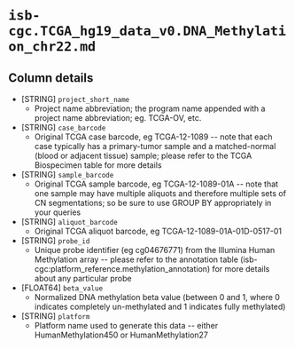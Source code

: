 # `isb-cgc.TCGA_hg19_data_v0.DNA_Methylation_chr22.md`

## Column details

* [STRING]    `project_short_name`
  - Project name abbreviation; the program name appended with a project name abbreviation; eg. TCGA-OV, etc.
* [STRING]    `case_barcode`
  - Original TCGA case barcode, eg TCGA-12-1089  --  note that each case typically has a primary-tumor sample and a matched-normal (blood or adjacent tissue) sample; please refer to the TCGA Biospecimen table for more details
* [STRING]    `sample_barcode`
  - Original TCGA sample barcode, eg TCGA-12-1089-01A  --  note that one sample may have multiple aliquots and therefore multiple sets of CN segmentations; so be sure to use GROUP BY appropriately in your queries
* [STRING]    `aliquot_barcode`
  - Original TCGA aliquot barcode, eg TCGA-12-1089-01A-01D-0517-01
* [STRING]    `probe_id`
  - Unique probe identifier (eg cg04676771) from the Illumina Human Methylation array -- please refer to the annotation table (isb-cgc:platform_reference.methylation_annotation) for more details about any particular probe
* [FLOAT64]    `beta_value`
  - Normalized DNA methylation beta value (between 0 and 1, where 0 indicates completely un-methylated and 1 indicates fully methylated)
* [STRING]    `platform`
  - Platform name used to generate this data -- either HumanMethylation450 or HumanMethylation27

